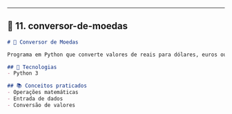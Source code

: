 ---

## 📂 **11. conversor-de-moedas**
```markdown
# 💱 Conversor de Moedas

Programa em Python que converte valores de reais para dólares, euros ou outra moeda definida.

## 🚀 Tecnologias
- Python 3

## 📚 Conceitos praticados
- Operações matemáticas
- Entrada de dados
- Conversão de valores

